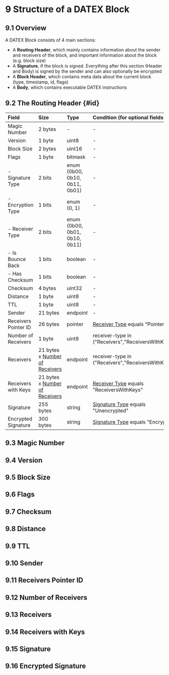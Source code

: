 # 9 Structure of a DATEX Block

## 9.1 Overview

A DATEX Block consists of 4 main sections:

- A **Routing Header**, which mainly contains information about the sender and
  receivers of the block, and important information about the block (e.g. block
  size)
- A **Signature**, if the block is signed. Everything after this section (Header
  and Body) is signed by the sender and can also optionally be encrypted
- A **Block Header**, which contains meta data about the current block (type,
  timestamp, id, flags)
- A **Body**, which contains executable DATEX instructions

<DXBProtocolViewer speck="./assets/structures/dxb.json"></DXBProtocolViewer>

## 9.2 The Routing Header {#id}

<speck-table file="./assets/structures/dxb.json" section="Routing Header">

| Field                                                           | Size                                                             | Type                          | Condition (for optional fields)                                           |
| :-------------------------------------------------------------- | :--------------------------------------------------------------- | :---------------------------- | :------------------------------------------------------------------------ |
| Magic Number                                                    | 2 bytes                                                          | -                             | -                                                                         |
| Version                                                         | 1 byte                                                           | uint8                         | -                                                                         |
| Block Size                                                      | 2 bytes                                                          | uint16                        | -                                                                         |
| Flags                                                           | 1 byte                                                           | bitmask                       | -                                                                         |
| - Signature Type                                                | 2 bits                                                           | enum (0b00, 0b10, 0b11, 0b01) | -                                                                         |
| - Encryption Type                                               | 1 bits                                                           | enum (0, 1)                   | -                                                                         |
| - Receiver Type                                                 | 2 bits                                                           | enum (0b00, 0b01, 0b10, 0b11) | -                                                                         |
| - Is Bounce Back                                                | 1 bits                                                           | boolean                       | -                                                                         |
| - Has Checksum                                                  | 1 bits                                                           | boolean                       | -                                                                         |
| Checksum                                                        | 4 bytes                                                          | uint32                        | -                                                                         |
| Distance                                                        | 1 byte                                                           | uint8                         | -                                                                         |
| TTL                                                             | 1 byte                                                           | uint8                         | -                                                                         |
| Sender                                                          | 21 bytes                                                         | endpoint                      | -                                                                         |
| Receivers Pointer ID                                            | 26 bytes                                                         | pointer                       | [Receiver Type](#routing-header-receiver-type) equals "Pointer"           |
| <a name="routing-header-receiver-count">Number of Receivers</a> | 1 byte                                                           | uint8                         | receiver-type in ("Receivers","ReceiversWithKeys")                        |
| Receivers                                                       | 21 bytes x [Number of Receivers](#routing-header-receiver-count) | endpoint                      | receiver-type in ("Receivers","ReceiversWithKeys")                        |
| Receivers with Keys                                             | 21 bytes x [Number of Receivers](#routing-header-receiver-count) | endpoint                      | [Receiver Type](#routing-header-receiver-type) equals "ReceiversWithKeys" |
| Signature                                                       | 255 bytes                                                        | string                        | [Signature Type](#routing-header-signature-type) equals "Unencrypted"     |
| Encrypted Signature                                             | 300 bytes                                                        | string                        | [Signature Type](#routing-header-signature-type) equals "Encrypted"       |


<a name="routing-header-magic-number"></a>
## 9.3 Magic Number


<a name="routing-header-version"></a>
## 9.4 Version


<a name="routing-header-block-size"></a>
## 9.5 Block Size


<a name="routing-header-flags"></a>
## 9.6 Flags


<a name="routing-header-checksum"></a>
## 9.7 Checksum


<a name="routing-header-distance"></a>
## 9.8 Distance


<a name="routing-header-ttl"></a>
## 9.9 TTL


<a name="routing-header-sender"></a>
## 9.10 Sender


<a name="routing-header-receivers-pointer-id"></a>
## 9.11 Receivers Pointer ID


<a name="routing-header-receiver-count"></a>
## 9.12 Number of Receivers


<a name="routing-header-receivers"></a>
## 9.13 Receivers


<a name="routing-header-receivers-with-keys"></a>
## 9.14 Receivers with Keys


<a name="routing-header-signature"></a>
## 9.15 Signature


<a name="routing-header-encrypted-signature"></a>
## 9.16 Encrypted Signature



</speck-table>
